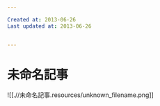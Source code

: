 ```yaml
---

Created at: 2013-06-26
Last updated at: 2013-06-26


---
```


# 未命名記事


![[.//未命名記事.resources/unknown_filename.png]]

